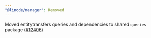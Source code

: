 ```yaml
---
"@linode/manager": Removed
---
```


Moved entitytransfers queries and dependencies to shared `queries` package ([#12406](https://github.com/linode/manager/pull/12406))
